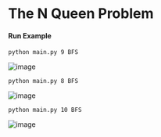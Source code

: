 # The N Queen Problem

#### Run Example

```
python main.py 9 BFS
```
![image](https://user-images.githubusercontent.com/57009004/157873192-d1b2cd5f-3b0b-4c6c-910d-9d221fe07d8f.png)

```
python main.py 8 BFS
```

![image](https://user-images.githubusercontent.com/57009004/157873540-362eb49b-3777-4400-9151-b4be56c54d18.png)


```
python main.py 10 BFS
```

![image](https://user-images.githubusercontent.com/57009004/157875779-64fe0606-82e2-45cc-9133-1fb604182f29.png)
